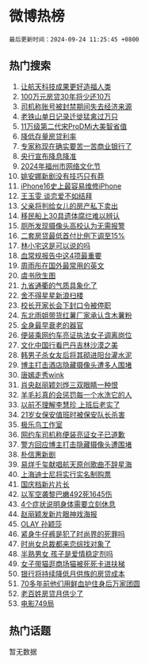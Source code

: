 # 微博热榜

`最后更新时间：2024-09-24 11:25:45 +0800`

## 热门搜索

1. [让航天科技成果更好造福人类](https://m.weibo.cn/search?containerid=100103type%3D1%26t%3D10%26q%3D%23%E8%AE%A9%E8%88%AA%E5%A4%A9%E7%A7%91%E6%8A%80%E6%88%90%E6%9E%9C%E6%9B%B4%E5%A5%BD%E9%80%A0%E7%A6%8F%E4%BA%BA%E7%B1%BB%23&stream_entry_id=51&isnewpage=1&extparam=seat%3D1%26q%3D%2523%25E8%25AE%25A9%25E8%2588%25AA%25E5%25A4%25A9%25E7%25A7%2591%25E6%258A%2580%25E6%2588%2590%25E6%259E%259C%25E6%259B%25B4%25E5%25A5%25BD%25E9%2580%25A0%25E7%25A6%258F%25E4%25BA%25BA%25E7%25B1%25BB%2523%26pos%3D0%26filter_type%3Drealtimehot%26stream_entry_id%3D51%26c_type%3D51%26cate%3D10103%26dgr%3D0%26display_time%3D1727148344%26pre_seqid%3D172714834455391235611125)
1. [100万元房贷30年将少还10万](https://m.weibo.cn/search?containerid=100103type%3D1%26t%3D10%26q%3D%23100%E4%B8%87%E5%85%83%E6%88%BF%E8%B4%B730%E5%B9%B4%E5%B0%86%E5%B0%91%E8%BF%9810%E4%B8%87%23&stream_entry_id=31&isnewpage=1&extparam=seat%3D1%26q%3D%2523100%25E4%25B8%2587%25E5%2585%2583%25E6%2588%25BF%25E8%25B4%25B730%25E5%25B9%25B4%25E5%25B0%2586%25E5%25B0%2591%25E8%25BF%259810%25E4%25B8%2587%2523%26pos%3D0%26band_rank%3D1%26filter_type%3Drealtimehot%26flag%3D1%26realpos%3D1%26cate%3D5001%26lcate%3D5001%26stream_entry_id%3D31%26c_type%3D31%26dgr%3D0%26display_time%3D1727148344%26pre_seqid%3D172714834455391235611125)
1. [司机称账号被封禁期间失去经济来源](https://m.weibo.cn/search?containerid=100103type%3D1%26t%3D10%26q%3D%23%E5%8F%B8%E6%9C%BA%E7%A7%B0%E8%B4%A6%E5%8F%B7%E8%A2%AB%E5%B0%81%E7%A6%81%E6%9C%9F%E9%97%B4%E5%A4%B1%E5%8E%BB%E7%BB%8F%E6%B5%8E%E6%9D%A5%E6%BA%90%23&stream_entry_id=31&isnewpage=1&extparam=seat%3D1%26q%3D%2523%25E5%258F%25B8%25E6%259C%25BA%25E7%25A7%25B0%25E8%25B4%25A6%25E5%258F%25B7%25E8%25A2%25AB%25E5%25B0%2581%25E7%25A6%2581%25E6%259C%259F%25E9%2597%25B4%25E5%25A4%25B1%25E5%258E%25BB%25E7%25BB%258F%25E6%25B5%258E%25E6%259D%25A5%25E6%25BA%2590%2523%26pos%3D1%26band_rank%3D2%26filter_type%3Drealtimehot%26flag%3D1%26realpos%3D2%26cate%3D5001%26lcate%3D5001%26stream_entry_id%3D31%26c_type%3D31%26dgr%3D0%26display_time%3D1727148344%26pre_seqid%3D172714834455391235611125)
1. [老铁山单日记录迁徙猛禽过万只](https://m.weibo.cn/search?containerid=100103type%3D1%26t%3D10%26q%3D%23%E8%80%81%E9%93%81%E5%B1%B1%E5%8D%95%E6%97%A5%E8%AE%B0%E5%BD%95%E8%BF%81%E5%BE%99%E7%8C%9B%E7%A6%BD%E8%BF%87%E4%B8%87%E5%8F%AA%23&stream_entry_id=31&isnewpage=1&extparam=seat%3D1%26q%3D%2523%25E8%2580%2581%25E9%2593%2581%25E5%25B1%25B1%25E5%258D%2595%25E6%2597%25A5%25E8%25AE%25B0%25E5%25BD%2595%25E8%25BF%2581%25E5%25BE%2599%25E7%258C%259B%25E7%25A6%25BD%25E8%25BF%2587%25E4%25B8%2587%25E5%258F%25AA%2523%26pos%3D2%26band_rank%3D3%26filter_type%3Drealtimehot%26flag%3D1%26realpos%3D3%26cate%3D5001%26lcate%3D5001%26stream_entry_id%3D31%26c_type%3D31%26dgr%3D0%26display_time%3D1727148344%26pre_seqid%3D172714834455391235611125)
1. [11万级第二代宋ProDMi大美智省值](https://m.weibo.cn/search?containerid=100103type%3D1%26t%3D10%26q%3D%2311%E4%B8%87%E7%BA%A7%E7%AC%AC%E4%BA%8C%E4%BB%A3%E5%AE%8BProDMi%E5%A4%A7%E7%BE%8E%E6%99%BA%E7%9C%81%E5%80%BC%23&stream_entry_id=31&isnewpage=1&extparam=seat%3D1%26q%3D%252311%25E4%25B8%2587%25E7%25BA%25A7%25E7%25AC%25AC%25E4%25BA%258C%25E4%25BB%25A3%25E5%25AE%258BProDMi%25E5%25A4%25A7%25E7%25BE%258E%25E6%2599%25BA%25E7%259C%2581%25E5%2580%25BC%2523%26pos%3D3%26band_rank%3D4%26adid%3D256396%26c_type%3D31%26cate%3D5001%26topic_ad%3D1%26lcate%3D5001%26stream_entry_id%3D31%26filter_type%3Drealtimehot%26is_ad_pos%3D1%26dgr%3D0%26display_time%3D1727148344%26pre_seqid%3D172714834455391235611125)
1. [降低存量房贷利率](https://m.weibo.cn/search?containerid=100103type%3D1%26t%3D10%26q%3D%23%E9%99%8D%E4%BD%8E%E5%AD%98%E9%87%8F%E6%88%BF%E8%B4%B7%E5%88%A9%E7%8E%87%23&stream_entry_id=31&isnewpage=1&extparam=seat%3D1%26q%3D%2523%25E9%2599%258D%25E4%25BD%258E%25E5%25AD%2598%25E9%2587%258F%25E6%2588%25BF%25E8%25B4%25B7%25E5%2588%25A9%25E7%258E%2587%2523%26pos%3D4%26band_rank%3D4%26filter_type%3Drealtimehot%26flag%3D0%26realpos%3D4%26cate%3D5001%26lcate%3D5001%26stream_entry_id%3D31%26c_type%3D31%26dgr%3D0%26display_time%3D1727148344%26pre_seqid%3D172714834455391235611125)
1. [专家称现在确实要苦一苦商业银行了](https://m.weibo.cn/search?containerid=100103type%3D1%26t%3D10%26q%3D%23%E4%B8%93%E5%AE%B6%E7%A7%B0%E7%8E%B0%E5%9C%A8%E7%A1%AE%E5%AE%9E%E8%A6%81%E8%8B%A6%E4%B8%80%E8%8B%A6%E5%95%86%E4%B8%9A%E9%93%B6%E8%A1%8C%E4%BA%86%23&stream_entry_id=31&isnewpage=1&extparam=seat%3D1%26q%3D%2523%25E4%25B8%2593%25E5%25AE%25B6%25E7%25A7%25B0%25E7%258E%25B0%25E5%259C%25A8%25E7%25A1%25AE%25E5%25AE%259E%25E8%25A6%2581%25E8%258B%25A6%25E4%25B8%2580%25E8%258B%25A6%25E5%2595%2586%25E4%25B8%259A%25E9%2593%25B6%25E8%25A1%258C%25E4%25BA%2586%2523%26pos%3D5%26band_rank%3D5%26filter_type%3Drealtimehot%26flag%3D1%26realpos%3D5%26cate%3D5001%26lcate%3D5001%26stream_entry_id%3D31%26c_type%3D31%26dgr%3D0%26display_time%3D1727148344%26pre_seqid%3D172714834455391235611125)
1. [央行宣布降息降准](https://m.weibo.cn/search?containerid=100103type%3D1%26t%3D10%26q%3D%23%E5%A4%AE%E8%A1%8C%E5%AE%A3%E5%B8%83%E9%99%8D%E6%81%AF%E9%99%8D%E5%87%86%23&stream_entry_id=31&isnewpage=1&extparam=seat%3D1%26q%3D%2523%25E5%25A4%25AE%25E8%25A1%258C%25E5%25AE%25A3%25E5%25B8%2583%25E9%2599%258D%25E6%2581%25AF%25E9%2599%258D%25E5%2587%2586%2523%26pos%3D6%26band_rank%3D6%26filter_type%3Drealtimehot%26flag%3D2%26realpos%3D6%26cate%3D5001%26lcate%3D5001%26stream_entry_id%3D31%26c_type%3D31%26dgr%3D0%26display_time%3D1727148344%26pre_seqid%3D172714834455391235611125)
1. [2024年福州市网络文化节](https://m.weibo.cn/search?containerid=100103type%3D1%26t%3D10%26q%3D%232024%E5%B9%B4%E7%A6%8F%E5%B7%9E%E5%B8%82%E7%BD%91%E7%BB%9C%E6%96%87%E5%8C%96%E8%8A%82%23&stream_entry_id=31&isnewpage=1&extparam=seat%3D1%26q%3D%25232024%25E5%25B9%25B4%25E7%25A6%258F%25E5%25B7%259E%25E5%25B8%2582%25E7%25BD%2591%25E7%25BB%259C%25E6%2596%2587%25E5%258C%2596%25E8%258A%2582%2523%26pos%3D7%26band_rank%3D7%26adid%3D256385%26c_type%3D31%26cate%3D5001%26topic_ad%3D1%26lcate%3D5001%26stream_entry_id%3D31%26filter_type%3Drealtimehot%26is_ad_pos%3D1%26dgr%3D0%26display_time%3D1727148344%26pre_seqid%3D172714834455391235611125)
1. [姚安娜新剧没有技巧只有莽](https://m.weibo.cn/search?containerid=100103type%3D1%26t%3D10%26q%3D%E5%A7%9A%E5%AE%89%E5%A8%9C%E6%96%B0%E5%89%A7%E6%B2%A1%E6%9C%89%E6%8A%80%E5%B7%A7%E5%8F%AA%E6%9C%89%E8%8E%BD&stream_entry_id=31&isnewpage=1&extparam=seat%3D1%26q%3D%25E5%25A7%259A%25E5%25AE%2589%25E5%25A8%259C%25E6%2596%25B0%25E5%2589%25A7%25E6%25B2%25A1%25E6%259C%2589%25E6%258A%2580%25E5%25B7%25A7%25E5%258F%25AA%25E6%259C%2589%25E8%258E%25BD%26pos%3D8%26band_rank%3D7%26filter_type%3Drealtimehot%26flag%3D1%26realpos%3D7%26cate%3D5001%26lcate%3D5001%26stream_entry_id%3D31%26c_type%3D31%26dgr%3D0%26display_time%3D1727148344%26pre_seqid%3D172714834455391235611125)
1. [iPhone16史上最容易维修iPhone](https://m.weibo.cn/search?containerid=100103type%3D1%26t%3D10%26q%3D%23iPhone16%E5%8F%B2%E4%B8%8A%E6%9C%80%E5%AE%B9%E6%98%93%E7%BB%B4%E4%BF%AEiPhone%23&stream_entry_id=31&isnewpage=1&extparam=seat%3D1%26q%3D%2523iPhone16%25E5%258F%25B2%25E4%25B8%258A%25E6%259C%2580%25E5%25AE%25B9%25E6%2598%2593%25E7%25BB%25B4%25E4%25BF%25AEiPhone%2523%26pos%3D9%26band_rank%3D8%26filter_type%3Drealtimehot%26flag%3D1%26realpos%3D8%26cate%3D5001%26lcate%3D5001%26stream_entry_id%3D31%26c_type%3D31%26dgr%3D0%26display_time%3D1727148344%26pre_seqid%3D172714834455391235611125)
1. [王玉雯 谈恋爱不如结拜](https://m.weibo.cn/search?containerid=100103type%3D1%26t%3D10%26q%3D%E7%8E%8B%E7%8E%89%E9%9B%AF+%E8%B0%88%E6%81%8B%E7%88%B1%E4%B8%8D%E5%A6%82%E7%BB%93%E6%8B%9C&stream_entry_id=31&isnewpage=1&extparam=seat%3D1%26q%3D%25E7%258E%258B%25E7%258E%2589%25E9%259B%25AF%2520%25E8%25B0%2588%25E6%2581%258B%25E7%2588%25B1%25E4%25B8%258D%25E5%25A6%2582%25E7%25BB%2593%25E6%258B%259C%26pos%3D10%26band_rank%3D9%26filter_type%3Drealtimehot%26flag%3D2%26realpos%3D9%26cate%3D5001%26lcate%3D5001%26stream_entry_id%3D31%26c_type%3D31%26dgr%3D0%26display_time%3D1727148344%26pre_seqid%3D172714834455391235611125)
1. [父亲将判给女儿的房产私下卖出](https://m.weibo.cn/search?containerid=100103type%3D1%26t%3D10%26q%3D%23%E7%88%B6%E4%BA%B2%E5%B0%86%E5%88%A4%E7%BB%99%E5%A5%B3%E5%84%BF%E7%9A%84%E6%88%BF%E4%BA%A7%E7%A7%81%E4%B8%8B%E5%8D%96%E5%87%BA%23&stream_entry_id=31&isnewpage=1&extparam=seat%3D1%26q%3D%2523%25E7%2588%25B6%25E4%25BA%25B2%25E5%25B0%2586%25E5%2588%25A4%25E7%25BB%2599%25E5%25A5%25B3%25E5%2584%25BF%25E7%259A%2584%25E6%2588%25BF%25E4%25BA%25A7%25E7%25A7%2581%25E4%25B8%258B%25E5%258D%2596%25E5%2587%25BA%2523%26pos%3D11%26band_rank%3D10%26filter_type%3Drealtimehot%26flag%3D1%26realpos%3D10%26cate%3D5001%26lcate%3D5001%26stream_entry_id%3D31%26c_type%3D31%26dgr%3D0%26display_time%3D1727148344%26pre_seqid%3D172714834455391235611125)
1. [移民船上30具遗体腐烂难以辨认](https://m.weibo.cn/search?containerid=100103type%3D1%26t%3D10%26q%3D%23%E7%A7%BB%E6%B0%91%E8%88%B9%E4%B8%8A30%E5%85%B7%E9%81%97%E4%BD%93%E8%85%90%E7%83%82%E9%9A%BE%E4%BB%A5%E8%BE%A8%E8%AE%A4%23&stream_entry_id=31&isnewpage=1&extparam=seat%3D1%26q%3D%2523%25E7%25A7%25BB%25E6%25B0%2591%25E8%2588%25B9%25E4%25B8%258A30%25E5%2585%25B7%25E9%2581%2597%25E4%25BD%2593%25E8%2585%2590%25E7%2583%2582%25E9%259A%25BE%25E4%25BB%25A5%25E8%25BE%25A8%25E8%25AE%25A4%2523%26pos%3D12%26band_rank%3D11%26filter_type%3Drealtimehot%26flag%3D1%26realpos%3D11%26cate%3D5001%26lcate%3D5001%26stream_entry_id%3D31%26c_type%3D31%26dgr%3D0%26display_time%3D1727148344%26pre_seqid%3D172714834455391235611125)
1. [厕所发现摄像头高校认为无需报警](https://m.weibo.cn/search?containerid=100103type%3D1%26t%3D10%26q%3D%23%E5%8E%95%E6%89%80%E5%8F%91%E7%8E%B0%E6%91%84%E5%83%8F%E5%A4%B4%E9%AB%98%E6%A0%A1%E8%AE%A4%E4%B8%BA%E6%97%A0%E9%9C%80%E6%8A%A5%E8%AD%A6%23&stream_entry_id=31&isnewpage=1&extparam=seat%3D1%26q%3D%2523%25E5%258E%2595%25E6%2589%2580%25E5%258F%2591%25E7%258E%25B0%25E6%2591%2584%25E5%2583%258F%25E5%25A4%25B4%25E9%25AB%2598%25E6%25A0%25A1%25E8%25AE%25A4%25E4%25B8%25BA%25E6%2597%25A0%25E9%259C%2580%25E6%258A%25A5%25E8%25AD%25A6%2523%26pos%3D13%26band_rank%3D12%26filter_type%3Drealtimehot%26flag%3D0%26realpos%3D12%26cate%3D5001%26lcate%3D5001%26stream_entry_id%3D31%26c_type%3D31%26dgr%3D0%26display_time%3D1727148344%26pre_seqid%3D172714834455391235611125)
1. [二套房贷最低首付比例下调至15%](https://m.weibo.cn/search?containerid=100103type%3D1%26t%3D10%26q%3D%23%E4%BA%8C%E5%A5%97%E6%88%BF%E8%B4%B7%E6%9C%80%E4%BD%8E%E9%A6%96%E4%BB%98%E6%AF%94%E4%BE%8B%E4%B8%8B%E8%B0%83%E8%87%B315%25%23&stream_entry_id=31&isnewpage=1&extparam=seat%3D1%26q%3D%2523%25E4%25BA%258C%25E5%25A5%2597%25E6%2588%25BF%25E8%25B4%25B7%25E6%259C%2580%25E4%25BD%258E%25E9%25A6%2596%25E4%25BB%2598%25E6%25AF%2594%25E4%25BE%258B%25E4%25B8%258B%25E8%25B0%2583%25E8%2587%25B315%2525%2523%26pos%3D14%26band_rank%3D13%26filter_type%3Drealtimehot%26flag%3D1%26realpos%3D13%26cate%3D5001%26lcate%3D5001%26stream_entry_id%3D31%26c_type%3D31%26dgr%3D0%26display_time%3D1727148344%26pre_seqid%3D172714834455391235611125)
1. [林小宅这是可以说的吗](https://m.weibo.cn/search?containerid=100103type%3D1%26t%3D10%26q%3D%E6%9E%97%E5%B0%8F%E5%AE%85%E8%BF%99%E6%98%AF%E5%8F%AF%E4%BB%A5%E8%AF%B4%E7%9A%84%E5%90%97&stream_entry_id=31&isnewpage=1&extparam=seat%3D1%26q%3D%25E6%259E%2597%25E5%25B0%258F%25E5%25AE%2585%25E8%25BF%2599%25E6%2598%25AF%25E5%258F%25AF%25E4%25BB%25A5%25E8%25AF%25B4%25E7%259A%2584%25E5%2590%2597%26pos%3D15%26band_rank%3D14%26filter_type%3Drealtimehot%26flag%3D1%26realpos%3D14%26cate%3D5001%26lcate%3D5001%26stream_entry_id%3D31%26c_type%3D31%26dgr%3D0%26display_time%3D1727148344%26pre_seqid%3D172714834455391235611125)
1. [血常规报告中这4项最重要](https://m.weibo.cn/search?containerid=100103type%3D1%26t%3D10%26q%3D%23%E8%A1%80%E5%B8%B8%E8%A7%84%E6%8A%A5%E5%91%8A%E4%B8%AD%E8%BF%994%E9%A1%B9%E6%9C%80%E9%87%8D%E8%A6%81%23&stream_entry_id=31&isnewpage=1&extparam=seat%3D1%26q%3D%2523%25E8%25A1%2580%25E5%25B8%25B8%25E8%25A7%2584%25E6%258A%25A5%25E5%2591%258A%25E4%25B8%25AD%25E8%25BF%25994%25E9%25A1%25B9%25E6%259C%2580%25E9%2587%258D%25E8%25A6%2581%2523%26pos%3D16%26band_rank%3D15%26filter_type%3Drealtimehot%26flag%3D1%26realpos%3D15%26cate%3D5001%26lcate%3D5001%26stream_entry_id%3D31%26c_type%3D31%26dgr%3D0%26display_time%3D1727148344%26pre_seqid%3D172714834455391235611125)
1. [周雨彤在国外最常用的英文](https://m.weibo.cn/search?containerid=100103type%3D1%26t%3D10%26q%3D%E5%91%A8%E9%9B%A8%E5%BD%A4%E5%9C%A8%E5%9B%BD%E5%A4%96%E6%9C%80%E5%B8%B8%E7%94%A8%E7%9A%84%E8%8B%B1%E6%96%87&stream_entry_id=31&isnewpage=1&extparam=seat%3D1%26q%3D%25E5%2591%25A8%25E9%259B%25A8%25E5%25BD%25A4%25E5%259C%25A8%25E5%259B%25BD%25E5%25A4%2596%25E6%259C%2580%25E5%25B8%25B8%25E7%2594%25A8%25E7%259A%2584%25E8%258B%25B1%25E6%2596%2587%26pos%3D17%26band_rank%3D16%26filter_type%3Drealtimehot%26flag%3D1%26realpos%3D16%26cate%3D5001%26lcate%3D5001%26stream_entry_id%3D31%26c_type%3D31%26dgr%3D0%26display_time%3D1727148344%26pre_seqid%3D172714834455391235611125)
1. [虞书欣生图](https://m.weibo.cn/search?containerid=100103type%3D1%26t%3D10%26q%3D%E8%99%9E%E4%B9%A6%E6%AC%A3%E7%94%9F%E5%9B%BE&stream_entry_id=31&isnewpage=1&extparam=seat%3D1%26q%3D%25E8%2599%259E%25E4%25B9%25A6%25E6%25AC%25A3%25E7%2594%259F%25E5%259B%25BE%26pos%3D18%26band_rank%3D17%26filter_type%3Drealtimehot%26flag%3D1%26realpos%3D17%26cate%3D5001%26lcate%3D5001%26stream_entry_id%3D31%26c_type%3D31%26dgr%3D0%26display_time%3D1727148344%26pre_seqid%3D172714834455391235611125)
1. [九省通衢的气质具象化了](https://m.weibo.cn/search?containerid=100103type%3D1%26t%3D10%26q%3D%23%E4%B9%9D%E7%9C%81%E9%80%9A%E8%A1%A2%E7%9A%84%E6%B0%94%E8%B4%A8%E5%85%B7%E8%B1%A1%E5%8C%96%E4%BA%86%23&stream_entry_id=31&isnewpage=1&extparam=seat%3D1%26q%3D%2523%25E4%25B9%259D%25E7%259C%2581%25E9%2580%259A%25E8%25A1%25A2%25E7%259A%2584%25E6%25B0%2594%25E8%25B4%25A8%25E5%2585%25B7%25E8%25B1%25A1%25E5%258C%2596%25E4%25BA%2586%2523%26pos%3D19%26band_rank%3D18%26filter_type%3Drealtimehot%26flag%3D1%26realpos%3D18%26cate%3D5001%26lcate%3D5001%26stream_entry_id%3D31%26c_type%3D31%26dgr%3D0%26display_time%3D1727148344%26pre_seqid%3D172714834455391235611125)
1. [舍不得星星新浪扫楼](https://m.weibo.cn/search?containerid=100103type%3D1%26t%3D10%26q%3D%23%E8%88%8D%E4%B8%8D%E5%BE%97%E6%98%9F%E6%98%9F%E6%96%B0%E6%B5%AA%E6%89%AB%E6%A5%BC%23&stream_entry_id=31&isnewpage=1&extparam=seat%3D1%26q%3D%2523%25E8%2588%258D%25E4%25B8%258D%25E5%25BE%2597%25E6%2598%259F%25E6%2598%259F%25E6%2596%25B0%25E6%25B5%25AA%25E6%2589%25AB%25E6%25A5%25BC%2523%26pos%3D20%26band_rank%3D19%26filter_type%3Drealtimehot%26flag%3D1%26realpos%3D19%26cate%3D5001%26lcate%3D5001%26stream_entry_id%3D31%26c_type%3D31%26dgr%3D0%26display_time%3D1727148344%26pre_seqid%3D172714834455391235611125)
1. [校长开家长会下封口令被停职](https://m.weibo.cn/search?containerid=100103type%3D1%26t%3D10%26q%3D%23%E6%A0%A1%E9%95%BF%E5%BC%80%E5%AE%B6%E9%95%BF%E4%BC%9A%E4%B8%8B%E5%B0%81%E5%8F%A3%E4%BB%A4%E8%A2%AB%E5%81%9C%E8%81%8C%23&stream_entry_id=31&isnewpage=1&extparam=seat%3D1%26q%3D%2523%25E6%25A0%25A1%25E9%2595%25BF%25E5%25BC%2580%25E5%25AE%25B6%25E9%2595%25BF%25E4%25BC%259A%25E4%25B8%258B%25E5%25B0%2581%25E5%258F%25A3%25E4%25BB%25A4%25E8%25A2%25AB%25E5%2581%259C%25E8%2581%258C%2523%26pos%3D21%26band_rank%3D20%26filter_type%3Drealtimehot%26flag%3D1%26realpos%3D20%26cate%3D5001%26lcate%3D5001%26stream_entry_id%3D31%26c_type%3D31%26dgr%3D0%26display_time%3D1727148344%26pre_seqid%3D172714834455391235611125)
1. [东北雨姐带货红薯厂家承认含木薯粉](https://m.weibo.cn/search?containerid=100103type%3D1%26t%3D10%26q%3D%23%E4%B8%9C%E5%8C%97%E9%9B%A8%E5%A7%90%E5%B8%A6%E8%B4%A7%E7%BA%A2%E8%96%AF%E5%8E%82%E5%AE%B6%E6%89%BF%E8%AE%A4%E5%90%AB%E6%9C%A8%E8%96%AF%E7%B2%89%23&stream_entry_id=31&isnewpage=1&extparam=seat%3D1%26q%3D%2523%25E4%25B8%259C%25E5%258C%2597%25E9%259B%25A8%25E5%25A7%2590%25E5%25B8%25A6%25E8%25B4%25A7%25E7%25BA%25A2%25E8%2596%25AF%25E5%258E%2582%25E5%25AE%25B6%25E6%2589%25BF%25E8%25AE%25A4%25E5%2590%25AB%25E6%259C%25A8%25E8%2596%25AF%25E7%25B2%2589%2523%26pos%3D22%26band_rank%3D21%26filter_type%3Drealtimehot%26flag%3D1%26realpos%3D21%26cate%3D5001%26lcate%3D5001%26stream_entry_id%3D31%26c_type%3D31%26dgr%3D0%26display_time%3D1727148344%26pre_seqid%3D172714834455391235611125)
1. [全身最早衰老的器官](https://m.weibo.cn/search?containerid=100103type%3D1%26t%3D10%26q%3D%23%E5%85%A8%E8%BA%AB%E6%9C%80%E6%97%A9%E8%A1%B0%E8%80%81%E7%9A%84%E5%99%A8%E5%AE%98%23&stream_entry_id=31&isnewpage=1&extparam=seat%3D1%26q%3D%2523%25E5%2585%25A8%25E8%25BA%25AB%25E6%259C%2580%25E6%2597%25A9%25E8%25A1%25B0%25E8%2580%2581%25E7%259A%2584%25E5%2599%25A8%25E5%25AE%2598%2523%26pos%3D23%26band_rank%3D22%26filter_type%3Drealtimehot%26flag%3D1%26realpos%3D22%26cate%3D5001%26lcate%3D5001%26stream_entry_id%3D31%26c_type%3D31%26dgr%3D0%26display_time%3D1727148344%26pre_seqid%3D172714834455391235611125)
1. [便装乘网约车亮证执法女子调离岗位](https://m.weibo.cn/search?containerid=100103type%3D1%26t%3D10%26q%3D%23%E4%BE%BF%E8%A3%85%E4%B9%98%E7%BD%91%E7%BA%A6%E8%BD%A6%E4%BA%AE%E8%AF%81%E6%89%A7%E6%B3%95%E5%A5%B3%E5%AD%90%E8%B0%83%E7%A6%BB%E5%B2%97%E4%BD%8D%23&stream_entry_id=31&isnewpage=1&extparam=seat%3D1%26q%3D%2523%25E4%25BE%25BF%25E8%25A3%2585%25E4%25B9%2598%25E7%25BD%2591%25E7%25BA%25A6%25E8%25BD%25A6%25E4%25BA%25AE%25E8%25AF%2581%25E6%2589%25A7%25E6%25B3%2595%25E5%25A5%25B3%25E5%25AD%2590%25E8%25B0%2583%25E7%25A6%25BB%25E5%25B2%2597%25E4%25BD%258D%2523%26pos%3D24%26band_rank%3D23%26filter_type%3Drealtimehot%26flag%3D0%26realpos%3D23%26cate%3D5001%26lcate%3D5001%26stream_entry_id%3D31%26c_type%3D31%26dgr%3D0%26display_time%3D1727148344%26pre_seqid%3D172714834455391235611125)
1. [文化中国行看巴丹吉林沙漠之美](https://m.weibo.cn/search?containerid=100103type%3D1%26t%3D10%26q%3D%23%E6%96%87%E5%8C%96%E4%B8%AD%E5%9B%BD%E8%A1%8C%E7%9C%8B%E5%B7%B4%E4%B8%B9%E5%90%89%E6%9E%97%E6%B2%99%E6%BC%A0%E4%B9%8B%E7%BE%8E%23&stream_entry_id=31&isnewpage=1&extparam=seat%3D1%26q%3D%2523%25E6%2596%2587%25E5%258C%2596%25E4%25B8%25AD%25E5%259B%25BD%25E8%25A1%258C%25E7%259C%258B%25E5%25B7%25B4%25E4%25B8%25B9%25E5%2590%2589%25E6%259E%2597%25E6%25B2%2599%25E6%25BC%25A0%25E4%25B9%258B%25E7%25BE%258E%2523%26pos%3D25%26band_rank%3D24%26filter_type%3Drealtimehot%26flag%3D0%26realpos%3D24%26cate%3D5001%26lcate%3D5001%26stream_entry_id%3D31%26c_type%3D31%26dgr%3D0%26display_time%3D1727148344%26pre_seqid%3D172714834455391235611125)
1. [韩男子杀女友后将其砌进阳台灌水泥](https://m.weibo.cn/search?containerid=100103type%3D1%26t%3D10%26q%3D%23%E9%9F%A9%E7%94%B7%E5%AD%90%E6%9D%80%E5%A5%B3%E5%8F%8B%E5%90%8E%E5%B0%86%E5%85%B6%E7%A0%8C%E8%BF%9B%E9%98%B3%E5%8F%B0%E7%81%8C%E6%B0%B4%E6%B3%A5%23&stream_entry_id=31&isnewpage=1&extparam=seat%3D1%26q%3D%2523%25E9%259F%25A9%25E7%2594%25B7%25E5%25AD%2590%25E6%259D%2580%25E5%25A5%25B3%25E5%258F%258B%25E5%2590%258E%25E5%25B0%2586%25E5%2585%25B6%25E7%25A0%258C%25E8%25BF%259B%25E9%2598%25B3%25E5%258F%25B0%25E7%2581%258C%25E6%25B0%25B4%25E6%25B3%25A5%2523%26pos%3D26%26band_rank%3D25%26filter_type%3Drealtimehot%26flag%3D0%26realpos%3D25%26cate%3D5001%26lcate%3D5001%26stream_entry_id%3D31%26c_type%3D31%26dgr%3D0%26display_time%3D1727148344%26pre_seqid%3D172714834455391235611125)
1. [博主打击酒店隐藏摄像头遭多人围堵](https://m.weibo.cn/search?containerid=100103type%3D1%26t%3D10%26q%3D%23%E5%8D%9A%E4%B8%BB%E6%89%93%E5%87%BB%E9%85%92%E5%BA%97%E9%9A%90%E8%97%8F%E6%91%84%E5%83%8F%E5%A4%B4%E9%81%AD%E5%A4%9A%E4%BA%BA%E5%9B%B4%E5%A0%B5%23&stream_entry_id=31&isnewpage=1&extparam=seat%3D1%26q%3D%2523%25E5%258D%259A%25E4%25B8%25BB%25E6%2589%2593%25E5%2587%25BB%25E9%2585%2592%25E5%25BA%2597%25E9%259A%2590%25E8%2597%258F%25E6%2591%2584%25E5%2583%258F%25E5%25A4%25B4%25E9%2581%25AD%25E5%25A4%259A%25E4%25BA%25BA%25E5%259B%25B4%25E5%25A0%25B5%2523%26pos%3D27%26band_rank%3D26%26filter_type%3Drealtimehot%26flag%3D1%26realpos%3D26%26cate%3D5001%26lcate%3D5001%26stream_entry_id%3D31%26c_type%3D31%26dgr%3D0%26display_time%3D1727148344%26pre_seqid%3D172714834455391235611125)
1. [唐嫣走秀wink](https://m.weibo.cn/search?containerid=100103type%3D1%26t%3D10%26q%3D%E5%94%90%E5%AB%A3%E8%B5%B0%E7%A7%80wink&stream_entry_id=31&isnewpage=1&extparam=seat%3D1%26q%3D%25E5%2594%2590%25E5%25AB%25A3%25E8%25B5%25B0%25E7%25A7%2580wink%26pos%3D28%26band_rank%3D27%26filter_type%3Drealtimehot%26flag%3D0%26realpos%3D27%26cate%3D5001%26lcate%3D5001%26stream_entry_id%3D31%26c_type%3D31%26dgr%3D0%26display_time%3D1727148344%26pre_seqid%3D172714834455391235611125)
1. [肖央赵丽颖刘烨三双眼睛一种恨](https://m.weibo.cn/search?containerid=100103type%3D1%26t%3D10%26q%3D%23%E8%82%96%E5%A4%AE%E8%B5%B5%E4%B8%BD%E9%A2%96%E5%88%98%E7%83%A8%E4%B8%89%E5%8F%8C%E7%9C%BC%E7%9D%9B%E4%B8%80%E7%A7%8D%E6%81%A8%23&stream_entry_id=31&isnewpage=1&extparam=seat%3D1%26q%3D%2523%25E8%2582%2596%25E5%25A4%25AE%25E8%25B5%25B5%25E4%25B8%25BD%25E9%25A2%2596%25E5%2588%2598%25E7%2583%25A8%25E4%25B8%2589%25E5%258F%258C%25E7%259C%25BC%25E7%259D%259B%25E4%25B8%2580%25E7%25A7%258D%25E6%2581%25A8%2523%26pos%3D29%26band_rank%3D28%26filter_type%3Drealtimehot%26flag%3D1%26realpos%3D28%26cate%3D5001%26lcate%3D5001%26stream_entry_id%3D31%26c_type%3D31%26dgr%3D0%26display_time%3D1727148344%26pre_seqid%3D172714834455391235611125)
1. [羊毛衫真的会惩罚每一个水洗它的人](https://m.weibo.cn/search?containerid=100103type%3D1%26t%3D10%26q%3D%23%E7%BE%8A%E6%AF%9B%E8%A1%AB%E7%9C%9F%E7%9A%84%E4%BC%9A%E6%83%A9%E7%BD%9A%E6%AF%8F%E4%B8%80%E4%B8%AA%E6%B0%B4%E6%B4%97%E5%AE%83%E7%9A%84%E4%BA%BA%23&stream_entry_id=31&isnewpage=1&extparam=seat%3D1%26q%3D%2523%25E7%25BE%258A%25E6%25AF%259B%25E8%25A1%25AB%25E7%259C%259F%25E7%259A%2584%25E4%25BC%259A%25E6%2583%25A9%25E7%25BD%259A%25E6%25AF%258F%25E4%25B8%2580%25E4%25B8%25AA%25E6%25B0%25B4%25E6%25B4%2597%25E5%25AE%2583%25E7%259A%2584%25E4%25BA%25BA%2523%26pos%3D30%26band_rank%3D29%26filter_type%3Drealtimehot%26flag%3D1%26realpos%3D29%26cate%3D5001%26lcate%3D5001%26stream_entry_id%3D31%26c_type%3D31%26dgr%3D0%26display_time%3D1727148344%26pre_seqid%3D172714834455391235611125)
1. [以前不理解李慧珍 上班后老实了](https://m.weibo.cn/search?containerid=100103type%3D1%26t%3D10%26q%3D%E4%BB%A5%E5%89%8D%E4%B8%8D%E7%90%86%E8%A7%A3%E6%9D%8E%E6%85%A7%E7%8F%8D+%E4%B8%8A%E7%8F%AD%E5%90%8E%E8%80%81%E5%AE%9E%E4%BA%86&stream_entry_id=31&isnewpage=1&extparam=seat%3D1%26q%3D%25E4%25BB%25A5%25E5%2589%258D%25E4%25B8%258D%25E7%2590%2586%25E8%25A7%25A3%25E6%259D%258E%25E6%2585%25A7%25E7%258F%258D%2520%25E4%25B8%258A%25E7%258F%25AD%25E5%2590%258E%25E8%2580%2581%25E5%25AE%259E%25E4%25BA%2586%26pos%3D31%26band_rank%3D30%26filter_type%3Drealtimehot%26flag%3D0%26realpos%3D30%26cate%3D5001%26lcate%3D5001%26stream_entry_id%3D31%26c_type%3D31%26dgr%3D0%26display_time%3D1727148344%26pre_seqid%3D172714834455391235611125)
1. [21岁女保安值班时被保安队长杀害](https://m.weibo.cn/search?containerid=100103type%3D1%26t%3D10%26q%3D%2321%E5%B2%81%E5%A5%B3%E4%BF%9D%E5%AE%89%E5%80%BC%E7%8F%AD%E6%97%B6%E8%A2%AB%E4%BF%9D%E5%AE%89%E9%98%9F%E9%95%BF%E6%9D%80%E5%AE%B3%23&stream_entry_id=31&isnewpage=1&extparam=seat%3D1%26q%3D%252321%25E5%25B2%2581%25E5%25A5%25B3%25E4%25BF%259D%25E5%25AE%2589%25E5%2580%25BC%25E7%258F%25AD%25E6%2597%25B6%25E8%25A2%25AB%25E4%25BF%259D%25E5%25AE%2589%25E9%2598%259F%25E9%2595%25BF%25E6%259D%2580%25E5%25AE%25B3%2523%26pos%3D32%26band_rank%3D31%26filter_type%3Drealtimehot%26flag%3D1%26realpos%3D31%26cate%3D5001%26lcate%3D5001%26stream_entry_id%3D31%26c_type%3D31%26dgr%3D0%26display_time%3D1727148344%26pre_seqid%3D172714834455391235611125)
1. [极乐鸟工作室](https://m.weibo.cn/search?containerid=100103type%3D1%26t%3D10%26q%3D%E6%9E%81%E4%B9%90%E9%B8%9F%E5%B7%A5%E4%BD%9C%E5%AE%A4&stream_entry_id=31&isnewpage=1&extparam=seat%3D1%26q%3D%25E6%259E%2581%25E4%25B9%2590%25E9%25B8%259F%25E5%25B7%25A5%25E4%25BD%259C%25E5%25AE%25A4%26pos%3D33%26band_rank%3D32%26filter_type%3Drealtimehot%26flag%3D0%26realpos%3D32%26cate%3D5001%26lcate%3D5001%26stream_entry_id%3D31%26c_type%3D31%26dgr%3D0%26display_time%3D1727148344%26pre_seqid%3D172714834455391235611125)
1. [网约车司机称便装亮证女子已道歉](https://m.weibo.cn/search?containerid=100103type%3D1%26t%3D10%26q%3D%23%E7%BD%91%E7%BA%A6%E8%BD%A6%E5%8F%B8%E6%9C%BA%E7%A7%B0%E4%BE%BF%E8%A3%85%E4%BA%AE%E8%AF%81%E5%A5%B3%E5%AD%90%E5%B7%B2%E9%81%93%E6%AD%89%23&stream_entry_id=31&isnewpage=1&extparam=seat%3D1%26q%3D%2523%25E7%25BD%2591%25E7%25BA%25A6%25E8%25BD%25A6%25E5%258F%25B8%25E6%259C%25BA%25E7%25A7%25B0%25E4%25BE%25BF%25E8%25A3%2585%25E4%25BA%25AE%25E8%25AF%2581%25E5%25A5%25B3%25E5%25AD%2590%25E5%25B7%25B2%25E9%2581%2593%25E6%25AD%2589%2523%26pos%3D34%26band_rank%3D33%26filter_type%3Drealtimehot%26flag%3D1%26realpos%3D33%26cate%3D5001%26lcate%3D5001%26stream_entry_id%3D31%26c_type%3D31%26dgr%3D0%26display_time%3D1727148344%26pre_seqid%3D172714834455391235611125)
1. [警方回应博主打击隐藏摄像头遭围堵](https://m.weibo.cn/search?containerid=100103type%3D1%26t%3D10%26q%3D%23%E8%AD%A6%E6%96%B9%E5%9B%9E%E5%BA%94%E5%8D%9A%E4%B8%BB%E6%89%93%E5%87%BB%E9%9A%90%E8%97%8F%E6%91%84%E5%83%8F%E5%A4%B4%E9%81%AD%E5%9B%B4%E5%A0%B5%23&stream_entry_id=31&isnewpage=1&extparam=seat%3D1%26q%3D%2523%25E8%25AD%25A6%25E6%2596%25B9%25E5%259B%259E%25E5%25BA%2594%25E5%258D%259A%25E4%25B8%25BB%25E6%2589%2593%25E5%2587%25BB%25E9%259A%2590%25E8%2597%258F%25E6%2591%2584%25E5%2583%258F%25E5%25A4%25B4%25E9%2581%25AD%25E5%259B%25B4%25E5%25A0%25B5%2523%26pos%3D35%26band_rank%3D34%26filter_type%3Drealtimehot%26flag%3D1%26realpos%3D34%26cate%3D5001%26lcate%3D5001%26stream_entry_id%3D31%26c_type%3D31%26dgr%3D0%26display_time%3D1727148344%26pre_seqid%3D172714834455391235611125)
1. [朴信惠新剧](https://m.weibo.cn/search?containerid=100103type%3D1%26t%3D10%26q%3D%E6%9C%B4%E4%BF%A1%E6%83%A0%E6%96%B0%E5%89%A7&stream_entry_id=31&isnewpage=1&extparam=seat%3D1%26q%3D%25E6%259C%25B4%25E4%25BF%25A1%25E6%2583%25A0%25E6%2596%25B0%25E5%2589%25A7%26pos%3D36%26band_rank%3D35%26filter_type%3Drealtimehot%26flag%3D0%26realpos%3D35%26cate%3D5001%26lcate%3D5001%26stream_entry_id%3D31%26c_type%3D31%26dgr%3D0%26display_time%3D1727148344%26pre_seqid%3D172714834455391235611125)
1. [易烊千玺献唱航天原创歌曲不辞星海](https://m.weibo.cn/search?containerid=100103type%3D1%26t%3D10%26q%3D%23%E6%98%93%E7%83%8A%E5%8D%83%E7%8E%BA%E7%8C%AE%E5%94%B1%E8%88%AA%E5%A4%A9%E5%8E%9F%E5%88%9B%E6%AD%8C%E6%9B%B2%E4%B8%8D%E8%BE%9E%E6%98%9F%E6%B5%B7%23&stream_entry_id=31&isnewpage=1&extparam=seat%3D1%26q%3D%2523%25E6%2598%2593%25E7%2583%258A%25E5%258D%2583%25E7%258E%25BA%25E7%258C%25AE%25E5%2594%25B1%25E8%2588%25AA%25E5%25A4%25A9%25E5%258E%259F%25E5%2588%259B%25E6%25AD%258C%25E6%259B%25B2%25E4%25B8%258D%25E8%25BE%259E%25E6%2598%259F%25E6%25B5%25B7%2523%26pos%3D37%26band_rank%3D36%26filter_type%3Drealtimehot%26flag%3D1%26realpos%3D36%26cate%3D5001%26lcate%3D5001%26stream_entry_id%3D31%26c_type%3D31%26dgr%3D0%26display_time%3D1727148344%26pre_seqid%3D172714834455391235611125)
1. [上海迪士尼将实行实名制购票](https://m.weibo.cn/search?containerid=100103type%3D1%26t%3D10%26q%3D%23%E4%B8%8A%E6%B5%B7%E8%BF%AA%E5%A3%AB%E5%B0%BC%E5%B0%86%E5%AE%9E%E8%A1%8C%E5%AE%9E%E5%90%8D%E5%88%B6%E8%B4%AD%E7%A5%A8%23&stream_entry_id=31&isnewpage=1&extparam=seat%3D1%26q%3D%2523%25E4%25B8%258A%25E6%25B5%25B7%25E8%25BF%25AA%25E5%25A3%25AB%25E5%25B0%25BC%25E5%25B0%2586%25E5%25AE%259E%25E8%25A1%258C%25E5%25AE%259E%25E5%2590%258D%25E5%2588%25B6%25E8%25B4%25AD%25E7%25A5%25A8%2523%26pos%3D38%26band_rank%3D37%26filter_type%3Drealtimehot%26flag%3D1%26realpos%3D37%26cate%3D5001%26lcate%3D5001%26stream_entry_id%3D31%26c_type%3D31%26dgr%3D0%26display_time%3D1727148344%26pre_seqid%3D172714834455391235611125)
1. [国庆档新片片长](https://m.weibo.cn/search?containerid=100103type%3D1%26t%3D10%26q%3D%23%E5%9B%BD%E5%BA%86%E6%A1%A3%E6%96%B0%E7%89%87%E7%89%87%E9%95%BF%23&stream_entry_id=31&isnewpage=1&extparam=seat%3D1%26q%3D%2523%25E5%259B%25BD%25E5%25BA%2586%25E6%25A1%25A3%25E6%2596%25B0%25E7%2589%2587%25E7%2589%2587%25E9%2595%25BF%2523%26pos%3D39%26band_rank%3D38%26filter_type%3Drealtimehot%26flag%3D1%26realpos%3D38%26cate%3D5001%26lcate%3D5001%26stream_entry_id%3D31%26c_type%3D31%26dgr%3D0%26display_time%3D1727148344%26pre_seqid%3D172714834455391235611125)
1. [以军空袭黎巴嫩492死1645伤](https://m.weibo.cn/search?containerid=100103type%3D1%26t%3D10%26q%3D%23%E4%BB%A5%E5%86%9B%E7%A9%BA%E8%A2%AD%E9%BB%8E%E5%B7%B4%E5%AB%A9492%E6%AD%BB1645%E4%BC%A4%23&stream_entry_id=31&isnewpage=1&extparam=seat%3D1%26q%3D%2523%25E4%25BB%25A5%25E5%2586%259B%25E7%25A9%25BA%25E8%25A2%25AD%25E9%25BB%258E%25E5%25B7%25B4%25E5%25AB%25A9492%25E6%25AD%25BB1645%25E4%25BC%25A4%2523%26pos%3D40%26band_rank%3D39%26filter_type%3Drealtimehot%26flag%3D0%26realpos%3D39%26cate%3D5001%26lcate%3D5001%26stream_entry_id%3D31%26c_type%3D31%26dgr%3D0%26display_time%3D1727148344%26pre_seqid%3D172714834455391235611125)
1. [4个症状说明身体需要立刻休息](https://m.weibo.cn/search?containerid=100103type%3D1%26t%3D10%26q%3D%234%E4%B8%AA%E7%97%87%E7%8A%B6%E8%AF%B4%E6%98%8E%E8%BA%AB%E4%BD%93%E9%9C%80%E8%A6%81%E7%AB%8B%E5%88%BB%E4%BC%91%E6%81%AF%23&stream_entry_id=31&isnewpage=1&extparam=seat%3D1%26q%3D%25234%25E4%25B8%25AA%25E7%2597%2587%25E7%258A%25B6%25E8%25AF%25B4%25E6%2598%258E%25E8%25BA%25AB%25E4%25BD%2593%25E9%259C%2580%25E8%25A6%2581%25E7%25AB%258B%25E5%2588%25BB%25E4%25BC%2591%25E6%2581%25AF%2523%26pos%3D41%26band_rank%3D40%26filter_type%3Drealtimehot%26flag%3D1%26realpos%3D40%26cate%3D5001%26lcate%3D5001%26stream_entry_id%3D31%26c_type%3D31%26dgr%3D0%26display_time%3D1727148344%26pre_seqid%3D172714834455391235611125)
1. [赵丽颖发新片眼神戏海报](https://m.weibo.cn/search?containerid=100103type%3D1%26t%3D10%26q%3D%23%E8%B5%B5%E4%B8%BD%E9%A2%96%E5%8F%91%E6%96%B0%E7%89%87%E7%9C%BC%E7%A5%9E%E6%88%8F%E6%B5%B7%E6%8A%A5%23&stream_entry_id=31&isnewpage=1&extparam=seat%3D1%26q%3D%2523%25E8%25B5%25B5%25E4%25B8%25BD%25E9%25A2%2596%25E5%258F%2591%25E6%2596%25B0%25E7%2589%2587%25E7%259C%25BC%25E7%25A5%259E%25E6%2588%258F%25E6%25B5%25B7%25E6%258A%25A5%2523%26pos%3D42%26band_rank%3D41%26filter_type%3Drealtimehot%26flag%3D1%26realpos%3D41%26cate%3D5001%26lcate%3D5001%26stream_entry_id%3D31%26c_type%3D31%26dgr%3D0%26display_time%3D1727148344%26pre_seqid%3D172714834455391235611125)
1. [OLAY 孙颖莎](https://m.weibo.cn/search?containerid=100103type%3D1%26t%3D10%26q%3DOLAY+%E5%AD%99%E9%A2%96%E8%8E%8E&stream_entry_id=31&isnewpage=1&extparam=seat%3D1%26q%3DOLAY%2520%25E5%25AD%2599%25E9%25A2%2596%25E8%258E%258E%26pos%3D43%26band_rank%3D42%26filter_type%3Drealtimehot%26flag%3D1%26realpos%3D42%26cate%3D5001%26lcate%3D5001%26stream_entry_id%3D31%26c_type%3D31%26dgr%3D0%26display_time%3D1727148344%26pre_seqid%3D172714834455391235611125)
1. [紧身牛仔裤是犯了时尚界的死罪吗](https://m.weibo.cn/search?containerid=100103type%3D1%26t%3D10%26q%3D%E7%B4%A7%E8%BA%AB%E7%89%9B%E4%BB%94%E8%A3%A4%E6%98%AF%E7%8A%AF%E4%BA%86%E6%97%B6%E5%B0%9A%E7%95%8C%E7%9A%84%E6%AD%BB%E7%BD%AA%E5%90%97&stream_entry_id=31&isnewpage=1&extparam=seat%3D1%26q%3D%25E7%25B4%25A7%25E8%25BA%25AB%25E7%2589%259B%25E4%25BB%2594%25E8%25A3%25A4%25E6%2598%25AF%25E7%258A%25AF%25E4%25BA%2586%25E6%2597%25B6%25E5%25B0%259A%25E7%2595%258C%25E7%259A%2584%25E6%25AD%25BB%25E7%25BD%25AA%25E5%2590%2597%26pos%3D44%26band_rank%3D43%26filter_type%3Drealtimehot%26flag%3D0%26realpos%3D43%26cate%3D5001%26lcate%3D5001%26stream_entry_id%3D31%26c_type%3D31%26dgr%3D0%26display_time%3D1727148344%26pre_seqid%3D172714834455391235611125)
1. [时尚女总裁都来恋综找对象了](https://m.weibo.cn/search?containerid=100103type%3D1%26t%3D10%26q%3D%E6%97%B6%E5%B0%9A%E5%A5%B3%E6%80%BB%E8%A3%81%E9%83%BD%E6%9D%A5%E6%81%8B%E7%BB%BC%E6%89%BE%E5%AF%B9%E8%B1%A1%E4%BA%86&stream_entry_id=31&isnewpage=1&extparam=seat%3D1%26q%3D%25E6%2597%25B6%25E5%25B0%259A%25E5%25A5%25B3%25E6%2580%25BB%25E8%25A3%2581%25E9%2583%25BD%25E6%259D%25A5%25E6%2581%258B%25E7%25BB%25BC%25E6%2589%25BE%25E5%25AF%25B9%25E8%25B1%25A1%25E4%25BA%2586%26pos%3D45%26band_rank%3D44%26filter_type%3Drealtimehot%26flag%3D1%26realpos%3D44%26cate%3D5001%26lcate%3D5001%26stream_entry_id%3D31%26c_type%3D31%26dgr%3D0%26display_time%3D1727148344%26pre_seqid%3D172714834455391235611125)
1. [半熟男女 孩子是爱情稳定剂吗](https://m.weibo.cn/search?containerid=100103type%3D1%26t%3D10%26q%3D%E5%8D%8A%E7%86%9F%E7%94%B7%E5%A5%B3+%E5%AD%A9%E5%AD%90%E6%98%AF%E7%88%B1%E6%83%85%E7%A8%B3%E5%AE%9A%E5%89%82%E5%90%97&stream_entry_id=31&isnewpage=1&extparam=seat%3D1%26q%3D%25E5%258D%258A%25E7%2586%259F%25E7%2594%25B7%25E5%25A5%25B3%2520%25E5%25AD%25A9%25E5%25AD%2590%25E6%2598%25AF%25E7%2588%25B1%25E6%2583%2585%25E7%25A8%25B3%25E5%25AE%259A%25E5%2589%2582%25E5%2590%2597%26pos%3D46%26band_rank%3D45%26filter_type%3Drealtimehot%26flag%3D0%26realpos%3D45%26cate%3D5001%26lcate%3D5001%26stream_entry_id%3D31%26c_type%3D31%26dgr%3D0%26display_time%3D1727148344%26pre_seqid%3D172714834455391235611125)
1. [女子带猫逛商场猫被死死卡进扶梯](https://m.weibo.cn/search?containerid=100103type%3D1%26t%3D10%26q%3D%23%E5%A5%B3%E5%AD%90%E5%B8%A6%E7%8C%AB%E9%80%9B%E5%95%86%E5%9C%BA%E7%8C%AB%E8%A2%AB%E6%AD%BB%E6%AD%BB%E5%8D%A1%E8%BF%9B%E6%89%B6%E6%A2%AF%23&stream_entry_id=31&isnewpage=1&extparam=seat%3D1%26q%3D%2523%25E5%25A5%25B3%25E5%25AD%2590%25E5%25B8%25A6%25E7%258C%25AB%25E9%2580%259B%25E5%2595%2586%25E5%259C%25BA%25E7%258C%25AB%25E8%25A2%25AB%25E6%25AD%25BB%25E6%25AD%25BB%25E5%258D%25A1%25E8%25BF%259B%25E6%2589%25B6%25E6%25A2%25AF%2523%26pos%3D47%26band_rank%3D46%26filter_type%3Drealtimehot%26flag%3D1%26realpos%3D46%26cate%3D5001%26lcate%3D5001%26stream_entry_id%3D31%26c_type%3D31%26dgr%3D0%26display_time%3D1727148344%26pre_seqid%3D172714834455391235611125)
1. [银行将持续降低月供族的房贷成本](https://m.weibo.cn/search?containerid=100103type%3D1%26t%3D10%26q%3D%23%E9%93%B6%E8%A1%8C%E5%B0%86%E6%8C%81%E7%BB%AD%E9%99%8D%E4%BD%8E%E6%9C%88%E4%BE%9B%E6%97%8F%E7%9A%84%E6%88%BF%E8%B4%B7%E6%88%90%E6%9C%AC%23&stream_entry_id=31&isnewpage=1&extparam=seat%3D1%26q%3D%2523%25E9%2593%25B6%25E8%25A1%258C%25E5%25B0%2586%25E6%258C%2581%25E7%25BB%25AD%25E9%2599%258D%25E4%25BD%258E%25E6%259C%2588%25E4%25BE%259B%25E6%2597%258F%25E7%259A%2584%25E6%2588%25BF%25E8%25B4%25B7%25E6%2588%2590%25E6%259C%25AC%2523%26pos%3D48%26band_rank%3D47%26filter_type%3Drealtimehot%26flag%3D1%26realpos%3D47%26cate%3D5001%26lcate%3D5001%26stream_entry_id%3D31%26c_type%3D31%26dgr%3D0%26display_time%3D1727148344%26pre_seqid%3D172714834455391235611125)
1. [70多年前他们用鲜血护住身后万家团圆](https://m.weibo.cn/search?containerid=100103type%3D1%26t%3D10%26q%3D%2370%E5%A4%9A%E5%B9%B4%E5%89%8D%E4%BB%96%E4%BB%AC%E7%94%A8%E9%B2%9C%E8%A1%80%E6%8A%A4%E4%BD%8F%E8%BA%AB%E5%90%8E%E4%B8%87%E5%AE%B6%E5%9B%A2%E5%9C%86%23&stream_entry_id=31&isnewpage=1&extparam=seat%3D1%26q%3D%252370%25E5%25A4%259A%25E5%25B9%25B4%25E5%2589%258D%25E4%25BB%2596%25E4%25BB%25AC%25E7%2594%25A8%25E9%25B2%259C%25E8%25A1%2580%25E6%258A%25A4%25E4%25BD%258F%25E8%25BA%25AB%25E5%2590%258E%25E4%25B8%2587%25E5%25AE%25B6%25E5%259B%25A2%25E5%259C%2586%2523%26pos%3D49%26band_rank%3D48%26filter_type%3Drealtimehot%26flag%3D0%26realpos%3D48%26cate%3D5001%26lcate%3D5001%26stream_entry_id%3D31%26c_type%3D31%26dgr%3D0%26display_time%3D1727148344%26pre_seqid%3D172714834455391235611125)
1. [老百姓房贷月供少了](https://m.weibo.cn/search?containerid=100103type%3D1%26t%3D10%26q%3D%23%E8%80%81%E7%99%BE%E5%A7%93%E6%88%BF%E8%B4%B7%E6%9C%88%E4%BE%9B%E5%B0%91%E4%BA%86%23&stream_entry_id=31&isnewpage=1&extparam=seat%3D1%26q%3D%2523%25E8%2580%2581%25E7%2599%25BE%25E5%25A7%2593%25E6%2588%25BF%25E8%25B4%25B7%25E6%259C%2588%25E4%25BE%259B%25E5%25B0%2591%25E4%25BA%2586%2523%26pos%3D50%26band_rank%3D49%26filter_type%3Drealtimehot%26flag%3D1%26realpos%3D49%26cate%3D5001%26lcate%3D5001%26stream_entry_id%3D31%26c_type%3D31%26dgr%3D0%26display_time%3D1727148344%26pre_seqid%3D172714834455391235611125)
1. [电影749局](https://m.weibo.cn/search?containerid=100103type%3D1%26t%3D10%26q%3D%23%E7%94%B5%E5%BD%B1749%E5%B1%80%23&stream_entry_id=31&isnewpage=1&extparam=seat%3D1%26q%3D%2523%25E7%2594%25B5%25E5%25BD%25B1749%25E5%25B1%2580%2523%26pos%3D51%26band_rank%3D50%26filter_type%3Drealtimehot%26flag%3D1%26realpos%3D50%26cate%3D5001%26lcate%3D5001%26stream_entry_id%3D31%26c_type%3D31%26dgr%3D0%26display_time%3D1727148344%26pre_seqid%3D172714834455391235611125)

## 热门话题

暂无数据
